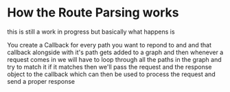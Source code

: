 # How the Route Parsing works
this is still a work in progress but basically what happens is

You create a Callback for every path you want to repond to and and that callback alongside with it's path gets added to a graph and then whenever a request comes in we will have to loop through all the paths in the graph and try to match it if it matches then we'll pass the request and the response object to the callback which can then be used to process the request and send a proper response
